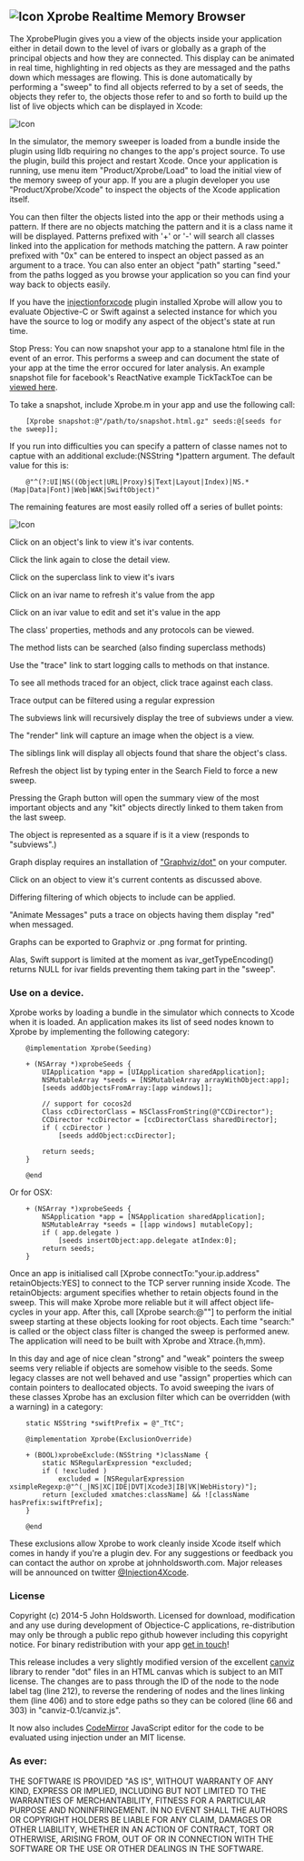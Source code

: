 ## ![Icon](http://injectionforxcode.johnholdsworth.com/swiss1.jpg)  Xprobe Realtime Memory Browser

The XprobePlugin gives you a view of the objects inside your application either
in detail down to the level of ivars or globally as a graph of the principal objects
and how they are connected. This display can be animated in real time, highlighting in
red objects as they are messaged and the paths down which messages are flowing.
This is done automatically by performing a "sweep" to find all objects referred to
by a set of seeds, the objects they refer to, the objects those refer to and so 
forth to build up the list of live objects which can be displayed in Xcode:

![Icon](http://injectionforxcode.johnholdsworth.com/xprobe.gif)

In the simulator, the memory sweeper is loaded from a bundle inside the plugin using lldb
requiring no changes to the app's project source. To use the plugin, build this project
and restart Xcode. Once your application is running, use menu item "Product/Xprobe/Load"
to load the initial view of the  memory sweep of your app. If you are a plugin developer
you use "Product/Xprobe/Xcode" to inspect the objects of the Xcode application itself.

You can then filter the objects listed into the app or their methods using a pattern.
If there are no objects matching the pattern and it is a class name it will be displayed.
Patterns prefixed with '+' or '-' will search all classes linked into the
application for methods matching the pattern. A raw pointer prefixed with
"0x" can be entered to inspect an object passed as an argument to a trace.
You can also enter an object "path" starting "seed." from the paths logged
as you browse your application so you can find your way back to objects
easily.

If you have the [injectionforxcode](https://github.com/johnno1962/injectionforxcode) plugin
installed Xprobe will allow you to evaluate Objective-C or Swift against a selected instance
for which you have the source to log or modify any aspect of the object's state at run time.

Stop Press: You can now snapshot your app to a stanalone html file in the event of an error.
This performs a sweep and can document the state of your app at the time the error occured
for later analysis. An example snapshot file for facebook's ReactNative example TickTackToe
can be [viewed here](http://johnholdsworth.com/snapshot.hhtml).

 To take a snapshot, include Xprobe.m in your app and use the following call:

```objc
    [Xprobe snapshot:@"/path/to/snapshot.html.gz" seeds:@[seeds for the sweep]];
```

If you run into difficulties you can specify a pattern of classe names not to captue with
an additional exclude:(NSString *)pattern argument. The default value for this is:

```objc
    @"^(?:UI|NS((Object|URL|Proxy)$|Text|Layout|Index)|NS.*(Map|Data|Font)|Web|WAK|SwiftObject)"
```

The remaining features are most easily rolled off a series of bullet points:

![Icon](http://injectionforxcode.johnholdsworth.com/xprobe1.png)

Click on an object's link to view it's ivar contents.

Click the link again to close the detail view.

Click on the superclass link to view it's ivars

Click on an ivar name to refresh it's value from the app

Click on an ivar value to edit and set it's value in the app

The class' properties, methods and any protocols can be viewed.

The method lists can be searched (also finding superclass methods)

Use the "trace" link to start logging calls to methods on that instance.

To see all methods traced for an object, click trace against each class.

Trace output can be filtered using a regular expression

The subviews link will recursively display the tree of subviews under a view.

The "render" link will capture an image when the object is a view.

The siblings link will display all objects found that share the object's class.

Refresh the object list by typing enter in the Search Field to force a new sweep.

Pressing the Graph button will open the summary view of the most important objects
and any "kit" objects directly linked to them taken from the last sweep.

The object is represented as a square if is it a view (responds to "subviews".)

Graph display requires an installation of ["Graphviz/dot"](http://www.graphviz.org/) on your computer.

Click on an object to view it's current contents as discussed above.

Differing filtering of which objects to include can be applied.

"Animate Messages" puts a trace on objects having them display "red" when messaged.

Graphs can be exported to Graphviz or .png format for printing.

Alas, Swift support is limited at the moment as ivar_getTypeEncoding() returns 
NULL for ivar fields preventing them taking part in the "sweep".

### Use on a device.

Xprobe works by loading a bundle in the simulator which connects to Xcode when it is loaded.
An application makes its list of seed nodes known to Xprobe by implementing the following category:

```objc
    @implementation Xprobe(Seeding)

    + (NSArray *)xprobeSeeds {
        UIApplication *app = [UIApplication sharedApplication];
        NSMutableArray *seeds = [NSMutableArray arrayWithObject:app];
        [seeds addObjectsFromArray:[app windows]];

        // support for cocos2d
        Class ccDirectorClass = NSClassFromString(@"CCDirector");
        CCDirector *ccDirector = [ccDirectorClass sharedDirector];
        if ( ccDirector )
            [seeds addObject:ccDirector];

        return seeds;
    }

    @end
```

Or for OSX:

```objc
    + (NSArray *)xprobeSeeds {
        NSApplication *app = [NSApplication sharedApplication];
        NSMutableArray *seeds = [[app windows] mutableCopy];
        if ( app.delegate )
            [seeds insertObject:app.delegate atIndex:0];
        return seeds;
    }
```

Once an app is initialised call [Xprobe connectTo:"your.ip.address" retainObjects:YES] to
connect to the TCP server running inside Xcode. The retainObjects: argument specifies whether
to retain objects found in the sweep. This will make Xprobe more reliable but it will affect
object life-cycles in your app. After this, call [Xprobe search:@""] to perform the initial sweep 
starting at these objects looking for root objects. Each time "search:" is called or the object 
class filter is changed the sweep is performed anew. The application will need to be built with
Xprobe and Xtrace.{h,mm}.

In this day and age of nice clean "strong" and "weak" pointers the sweep seems very reliable
if objects are somehow visible to the seeds. Some legacy classes are not well behaved and 
use "assign" properties which can contain pointers to deallocated objects. To avoid 
sweeping the ivars of these classes Xprobe has an exclusion filter which can be overridden 
(with a warning) in a category:

```objc
    static NSString *swiftPrefix = @"_TtC";

    @implementation Xprobe(ExclusionOverride)

    + (BOOL)xprobeExclude:(NSString *)className {
        static NSRegularExpression *excluded;
        if ( !excluded )
            excluded = [NSRegularExpression xsimpleRegexp:@"^(_|NS|XC|IDE|DVT|Xcode3|IB|VK|WebHistory)"];
        return [excluded xmatches:className] && ![className hasPrefix:swiftPrefix];
    }
    
    @end
```

These exclusions allow Xprobe to work cleanly inside Xcode itself which comes in handy 
if you're a plugin dev. For any suggestions or feedback you can contact the author
on xprobe at johnholdsworth.com. Major releases will be announced on twitter
[@Injection4Xcode](https://twitter.com/#!/@Injection4Xcode).

### License

Copyright (c) 2014-5 John Holdsworth. Licensed for download, modification and any use during development
of Objectice-C applications, re-distribution may only be through a public repo github however including
this copyright notice. For binary redistribution with your app [get in touch](mailto:xprobe@johnholdsworth.com)!

This release includes a very slightly modified version of the excellent 
[canviz](https://code.google.com/p/canviz/) library to render "dot" files 
in an HTML canvas which is subject to an MIT license. The changes are to pass 
through the ID of the node to the node label tag (line 212), to reverse
the rendering of nodes and the lines linking them (line 406) and to
store edge paths so they can be colored (line 66 and 303) in "canviz-0.1/canviz.js".

It now also includes [CodeMirror](http://codemirror.net/) JavaScript editor
for the code to be evaluated using injection under an MIT license.

### As ever:

THE SOFTWARE IS PROVIDED "AS IS", WITHOUT WARRANTY OF ANY KIND, EXPRESS OR IMPLIED, INCLUDING BUT NOT 
LIMITED TO THE WARRANTIES OF MERCHANTABILITY, FITNESS FOR A PARTICULAR PURPOSE AND NONINFRINGEMENT. 
IN NO EVENT SHALL THE AUTHORS OR COPYRIGHT HOLDERS BE LIABLE FOR ANY CLAIM, DAMAGES OR OTHER LIABILITY, 
WHETHER IN AN ACTION OF CONTRACT, TORT OR OTHERWISE, ARISING FROM, OUT OF OR IN CONNECTION WITH THE 
SOFTWARE OR THE USE OR OTHER DEALINGS IN THE SOFTWARE.

